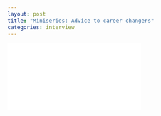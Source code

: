 ```yaml
---
layout: post
title: "Miniseries: Advice to career changers"
categories: interview
---
```

<div class="embed-container  ratio16x9  youtube">
  <iframe src="//www.youtube.com/embed/kxIY2FMIITw" frameborder="0" allowfullscreen></iframe>
</div>
